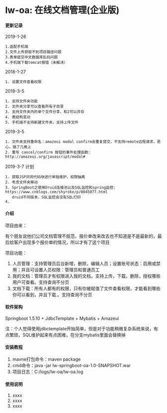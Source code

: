 # lw-oa: 在线文档管理(企业版)

#### 更新记录

2019-1-26 

	1.适配手机端
	2.文件上传获取不到项目路径问题
	3.表单提交中文数据库乱码问题
	4.手机端下载tomcat报错（未解决）

2018-1-27

	1. 设置文件查看权限	

2019-3-5

	1. 支持文件夹功能
	2. 文件夹分享可以查看所有子目录
	3. 支持文件夹内的单个文件分享，和2可以并存
	4. 表结构变动
	5. 手机端不支持新建文件夹，支持上传文件
	
2019-3-5
	
	1. 文件夹支持重命名：amazeui modal confirm会重复提交，不支持remote远程请求，恶心，搞了几晚上
	2. 重写 cancel/confirm 按钮的事件处理函数: http://amazeui.org/javascript/modal#
	
2019-3-7 计划
	
	1. 提取JSP共同代码块进行单独维护，权限抽离
	2. 考虑文件夹移动
	3. SpringBoot之使用Druid连接池以及SQL监控和spring监控: https://www.cnblogs.com/shyroke/p/8045077.html
	   druid不同版本，SQL监控会没有SQL打印
	4. 

#### 介绍
项目由来：

有个朋友说他们公司文档管理不规范，报价单改来改去也不知道是不是最新的，最后给客户出现多个报价单的情况，所以才有了这个项目

项目功能：
1. 人员管理：支持管理员后台新增，删除，编辑人员；设置账号状态：启用或禁用；并且可设置人员权限：管理员和普通员工
2. 我的文档：管理员才有权限进入我的文档，支持上传，下载，删除，授权哪些用户可查看。支持查询不分页
3. 文档下载：所有人都有的权限，只有你被赋值了文件查看权限，才能看到哪些你可以看到，并且下载.。支持查询不分页


#### 软件架构
Springboot 1.5.10 + JdbcTemplate + Mybatis + Amazeui

注：个人觉得使用jdbctemplate开始简单，但是对于功能稍微复杂系统来说，有点繁琐，SQL维护起来有点困难，在分支mybatis里面会替换掉


#### 安装教程

1. mavne打包命令：maven package
2. cmd命令：java -jar lw-springboot-oa-1.0-SNAPSHOT.war
3. 项目日志：C:/logs/lw-oa/lw-oa.log

#### 使用说明

1. xxxx
2. xxxx
3. xxxx

